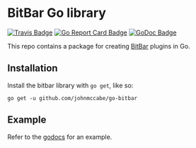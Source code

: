 # BitBar Go library

[![Travis Badge]][Travis]
[![Go Report Card Badge]][Go Report Card]
[![GoDoc Badge]][GoDoc]

This repo contains a package for creating [BitBar](https://github.com/matryer/bitbar) plugins in Go.

## Installation

Install the bitbar library with `go get`, like so:

    go get -u github.com/johnmccabe/go-bitbar

## Example

Refer to the [godocs](https://godoc.org/github.com/johnmccabe/go-bitbar) for an example.

[Travis]: https://travis-ci.org/johnmccabe/go-bitbar
[Travis Badge]: https://travis-ci.org/johnmccabe/go-bitbar.svg?branch=master
[Go Report Card]: https://goreportcard.com/report/github.com/johnmccabe/go-bitbar
[Go Report Card Badge]: https://goreportcard.com/badge/github.com/johnmccabe/go-bitbar
[GoDoc]: https://godoc.org/github.com/johnmccabe/go-bitbar
[GoDoc Badge]: https://godoc.org/github.com/johnmccabe/go-bitbar?status.svg
